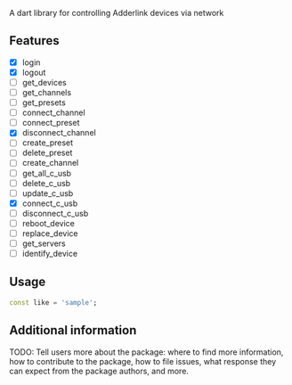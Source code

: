 A dart library for controlling Adderlink devices via network 

## Features

- [x] login
- [x] logout
- [ ] get_devices
- [ ] get_channels
- [ ] get_presets
- [ ] connect_channel
- [ ] connect_preset
- [x] disconnect_channel
- [ ] create_preset
- [ ] delete_preset
- [ ] create_channel
- [ ] get_all_c_usb
- [ ] delete_c_usb
- [ ] update_c_usb
- [x] connect_c_usb
- [ ] disconnect_c_usb
- [ ] reboot_device
- [ ] replace_device
- [ ] get_servers
- [ ] identify_device

## Usage

```dart
const like = 'sample';
```

## Additional information

TODO: Tell users more about the package: where to find more information, how to 
contribute to the package, how to file issues, what response they can expect 
from the package authors, and more.
